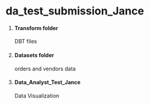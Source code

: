# da_test_submission_Jance

1. #### Transform folder
   DBT files


2. #### Datasets folder
   orders and vendors data


3. #### Data_Analyst_Test_Jance
   Data Visualization
